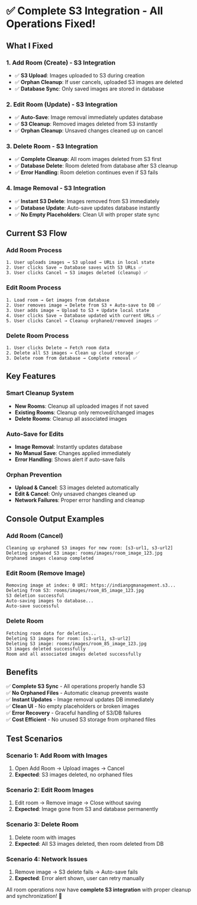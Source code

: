 # ✅ Complete S3 Integration - All Operations Fixed!

## What I Fixed

### **1. Add Room (Create) - S3 Integration**
- ✅ **S3 Upload**: Images uploaded to S3 during creation
- ✅ **Orphan Cleanup**: If user cancels, uploaded S3 images are deleted
- ✅ **Database Sync**: Only saved images are stored in database

### **2. Edit Room (Update) - S3 Integration**  
- ✅ **Auto-Save**: Image removal immediately updates database
- ✅ **S3 Cleanup**: Removed images deleted from S3 instantly
- ✅ **Orphan Cleanup**: Unsaved changes cleaned up on cancel

### **3. Delete Room - S3 Integration**
- ✅ **Complete Cleanup**: All room images deleted from S3 first
- ✅ **Database Delete**: Room deleted from database after S3 cleanup
- ✅ **Error Handling**: Room deletion continues even if S3 fails

### **4. Image Removal - S3 Integration**
- ✅ **Instant S3 Delete**: Images removed from S3 immediately
- ✅ **Database Update**: Auto-save updates database instantly
- ✅ **No Empty Placeholders**: Clean UI with proper state sync

## Current S3 Flow

### **Add Room Process**
```
1. User uploads images → S3 upload → URLs in local state
2. User clicks Save → Database saves with S3 URLs ✅
3. User clicks Cancel → S3 images deleted (cleanup) ✅
```

### **Edit Room Process**
```
1. Load room → Get images from database
2. User removes image → Delete from S3 + Auto-save to DB ✅
3. User adds image → Upload to S3 + Update local state
4. User clicks Save → Database updated with current URLs ✅
5. User clicks Cancel → Cleanup orphaned/removed images ✅
```

### **Delete Room Process**
```
1. User clicks Delete → Fetch room data
2. Delete all S3 images → Clean up cloud storage ✅
3. Delete room from database → Complete removal ✅
```

## Key Features

### **Smart Cleanup System**
- **New Rooms**: Cleanup all uploaded images if not saved
- **Existing Rooms**: Cleanup only removed/changed images
- **Delete Rooms**: Cleanup all associated images

### **Auto-Save for Edits**
- **Image Removal**: Instantly updates database
- **No Manual Save**: Changes applied immediately
- **Error Handling**: Shows alert if auto-save fails

### **Orphan Prevention**
- **Upload & Cancel**: S3 images deleted automatically
- **Edit & Cancel**: Only unsaved changes cleaned up
- **Network Failures**: Proper error handling and cleanup

## Console Output Examples

### **Add Room (Cancel)**
```
Cleaning up orphaned S3 images for new room: [s3-url1, s3-url2]
Deleting orphaned S3 image: rooms/images/room_image_123.jpg
Orphaned images cleanup completed
```

### **Edit Room (Remove Image)**
```
Removing image at index: 0 URI: https://indianpgmanagement.s3...
Deleting from S3: rooms/images/room_85_image_123.jpg
S3 deletion successful
Auto-saving images to database...
Auto-save successful
```

### **Delete Room**
```
Fetching room data for deletion...
Deleting S3 images for room: [s3-url1, s3-url2]
Deleting S3 image: rooms/images/room_85_image_123.jpg
S3 images deleted successfully
Room and all associated images deleted successfully
```

## Benefits

✅ **Complete S3 Sync** - All operations properly handle S3  
✅ **No Orphaned Files** - Automatic cleanup prevents waste  
✅ **Instant Updates** - Image removal updates DB immediately  
✅ **Clean UI** - No empty placeholders or broken images  
✅ **Error Recovery** - Graceful handling of S3/DB failures  
✅ **Cost Efficient** - No unused S3 storage from orphaned files  

## Test Scenarios

### **Scenario 1: Add Room with Images**
1. Open Add Room → Upload images → Cancel
2. **Expected**: S3 images deleted, no orphaned files

### **Scenario 2: Edit Room Images**
1. Edit room → Remove image → Close without saving
2. **Expected**: Image gone from S3 and database permanently

### **Scenario 3: Delete Room**
1. Delete room with images
2. **Expected**: All S3 images deleted, then room deleted from DB

### **Scenario 4: Network Issues**
1. Remove image → S3 delete fails → Auto-save fails
2. **Expected**: Error alert shown, user can retry manually

All room operations now have **complete S3 integration** with proper cleanup and synchronization! 🎉
